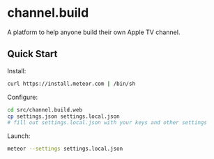 # channel.build

A platform to help anyone build their own Apple TV channel.

## Quick Start

Install:

```bash
curl https://install.meteor.com | /bin/sh
```

Configure:

```bash
cd src/channel.build.web
cp settings.json settings.local.json
# fill out settings.local.json with your keys and other settings
```

Launch:

```bash
meteor --settings settings.local.json
```
